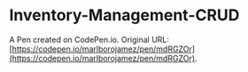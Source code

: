 # Inventory-Management-CRUD

A Pen created on CodePen.io. Original URL: [https://codepen.io/marlborojamez/pen/mdRGZOr](https://codepen.io/marlborojamez/pen/mdRGZOr).


